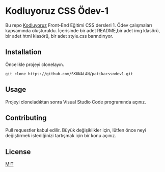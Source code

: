 # **Kodluyoruz CSS Ödev-1**

Bu repo [Kodluyoruz](https://www.kodluyoruz.org) Front-End Eğitimi CSS dersleri 1. Ödev çalışmaları kapsamında oluşturuldu. İçerisinde bir adet README,bir adet img klasörü, bir adet html klasörü, bir adet style.css barındırıyor.


## **Installation**

Öncelikle projeyi clonelayın.
```
git clone https://github.com/SKUNALAN/patikacssodev1.git
```

## **Usage**

Projeyi cloneladıktan sonra Visual Studio Code programında açınız.


## **Contributing**

Pull requestler kabul edilir. Büyük değişiklikler için, lütfen önce neyi değiştirmek istediğinizi tartışmak için bir konu açınız.

## **License**

[MIT](https://choosealicense.com/licenses/mit/)
